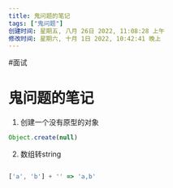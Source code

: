 ```yaml
---
title: 鬼问题的笔记
tags: ["鬼问题"]
创建时间: 星期五, 八月 26日 2022, 11:08:28 上午
修改时间: 星期六, 十月 1日 2022, 10:42:41 晚上
---
```

#面试

# 鬼问题的笔记

1. 创建一个没有原型的对象

```js
Object.create(null)
```

>

2. 数组转string

```js

['a', 'b'] + '' => 'a,b'



```